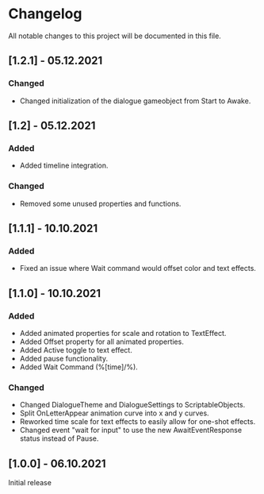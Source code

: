 # Changelog
All notable changes to this project will be documented in this file.

## [1.2.1] - 05.12.2021

### Changed
- Changed initialization of the dialogue gameobject from Start to Awake.

## [1.2] - 05.12.2021

### Added
- Added timeline integration.

### Changed
- Removed some unused properties and functions.

## [1.1.1] - 10.10.2021

### Added
- Fixed an issue where Wait command would offset color and text effects.

## [1.1.0] - 10.10.2021

### Added
- Added animated properties for scale and rotation to TextEffect.
- Added Offset property for all animated properties.
- Added Active toggle to text effect.
- Added pause functionality.
- Added Wait Command (%[time]/%).

### Changed
- Changed DialogueTheme and DialogueSettings to ScriptableObjects.
- Split OnLetterAppear animation curve into x and y curves.
- Reworked time scale for text effects to easily allow for one-shot effects.
- Changed event "wait for input" to use the new AwaitEventResponse status instead of Pause.

## [1.0.0] - 06.10.2021
Initial release